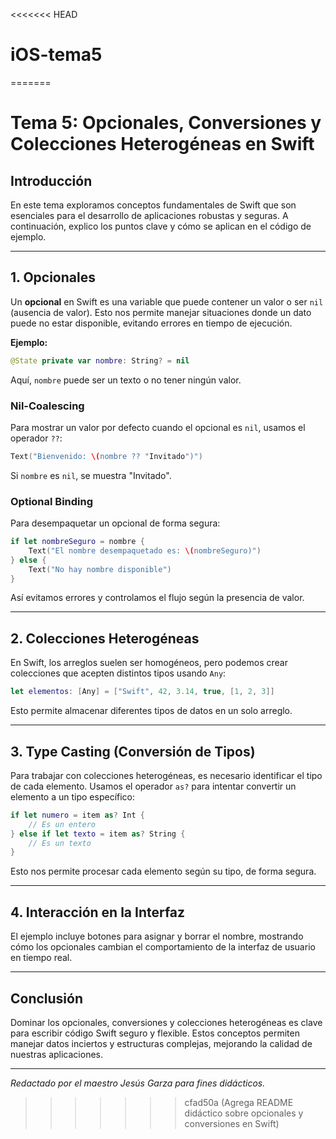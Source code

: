 <<<<<<< HEAD
# iOS-tema5
=======
# Tema 5: Opcionales, Conversiones y Colecciones Heterogéneas en Swift

## Introducción

En este tema exploramos conceptos fundamentales de Swift que son esenciales para el desarrollo de aplicaciones robustas y seguras. A continuación, explico los puntos clave y cómo se aplican en el código de ejemplo.

---

## 1. Opcionales

Un **opcional** en Swift es una variable que puede contener un valor o ser `nil` (ausencia de valor). Esto nos permite manejar situaciones donde un dato puede no estar disponible, evitando errores en tiempo de ejecución.

**Ejemplo:**
```swift
@State private var nombre: String? = nil
```
Aquí, `nombre` puede ser un texto o no tener ningún valor.

### Nil-Coalescing
Para mostrar un valor por defecto cuando el opcional es `nil`, usamos el operador `??`:
```swift
Text("Bienvenido: \(nombre ?? "Invitado")")
```
Si `nombre` es `nil`, se muestra "Invitado".

### Optional Binding
Para desempaquetar un opcional de forma segura:
```swift
if let nombreSeguro = nombre {
    Text("El nombre desempaquetado es: \(nombreSeguro)")
} else {
    Text("No hay nombre disponible")
}
```
Así evitamos errores y controlamos el flujo según la presencia de valor.

---

## 2. Colecciones Heterogéneas

En Swift, los arreglos suelen ser homogéneos, pero podemos crear colecciones que acepten distintos tipos usando `Any`:
```swift
let elementos: [Any] = ["Swift", 42, 3.14, true, [1, 2, 3]]
```
Esto permite almacenar diferentes tipos de datos en un solo arreglo.

---

## 3. Type Casting (Conversión de Tipos)

Para trabajar con colecciones heterogéneas, es necesario identificar el tipo de cada elemento. Usamos el operador `as?` para intentar convertir un elemento a un tipo específico:
```swift
if let numero = item as? Int {
    // Es un entero
} else if let texto = item as? String {
    // Es un texto
}
```
Esto nos permite procesar cada elemento según su tipo, de forma segura.

---

## 4. Interacción en la Interfaz

El ejemplo incluye botones para asignar y borrar el nombre, mostrando cómo los opcionales cambian el comportamiento de la interfaz de usuario en tiempo real.

---

## Conclusión

Dominar los opcionales, conversiones y colecciones heterogéneas es clave para escribir código Swift seguro y flexible. Estos conceptos permiten manejar datos inciertos y estructuras complejas, mejorando la calidad de nuestras aplicaciones.

---

*Redactado por el maestro Jesús Garza para fines didácticos.*
>>>>>>> cfad50a (Agrega README didáctico sobre opcionales y conversiones en Swift)
